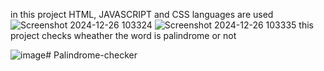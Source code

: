 in this project HTML, JAVASCRIPT and CSS languages are used
![Screenshot 2024-12-26 103324](https://github.com/user-attachments/assets/1f3941e4-87c9-4b50-9230-94341f7282e4)
![Screenshot 2024-12-26 103335](https://github.com/user-attachments/assets/f91baea4-178e-4cb9-bd6e-cd57885bb3f0)
this project checks wheather the word is palindrome or not

![image](https://github.com/user-attachments/assets/17d49afb-b34c-4a2a-823a-cee3e3489023)# Palindrome-checker
